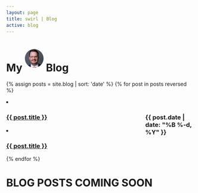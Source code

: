 ```yaml
---
layout: page
title: swirl | Blog
active: blog
---
```


<h1>My <img src="/images/ab_head_med.png" height="50px" style="padding-bottom:10px"> Blog</h1>

{% assign posts = site.blog | sort: 'date' %}
{% for post in posts reversed %}
<li class="hidden-xs"><h3><a href="{{ post.url }}">{{ post.title }}</a>	
<span class="hidden-xs" style="width: 8em; float: right; ">{{ post.date | date: "%B %-d, %Y" }}</span></h3></li>

<li class="visible-xs text-center"><h3><a href="{{ post.url }}">{{ post.title }}</a></h3></li>
{% endfor %}

# BLOG POSTS COMING SOON
